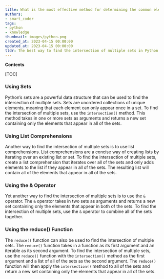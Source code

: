 ```yaml
---
title: What is the most effective method for determining the common elements of multiple sets?
authors:
- smart_coder
tags:
- python
- knowledge
thumbnail: images/python.png
created_at: 2023-04-15 00:00:00
updated_at: 2023-04-15 00:00:00
tldr: The best way to find the intersection of multiple sets in Python is to use the built-in set.intersection() method.
---
```


**Contents**

[TOC]

### Using Sets
Python’s sets are a powerful data structure that can be used to find the intersection of multiple sets. Sets are unordered collections of unique elements, meaning that each element can only appear once in a set. To find the intersection of multiple sets, use the `intersection()` method. This method takes in one or more sets as arguments and returns a new set containing only the elements that appear in all of the sets. 

### Using List Comprehensions
Another way to find the intersection of multiple sets is to use list comprehensions. List comprehensions are a concise way of creating lists by iterating over an existing list or set. To find the intersection of multiple sets, create a list comprehension that iterates over all of the sets and only adds elements to the list if they appear in all of the sets. The resulting list will contain all of the elements that appear in all of the sets.

### Using the & Operator
Yet another way to find the intersection of multiple sets is to use the `&` operator. The `&` operator takes in two sets as arguments and returns a new set containing only the elements that appear in both of the sets. To find the intersection of multiple sets, use the `&` operator to combine all of the sets together.

### Using the reduce() Function
The `reduce()` function can also be used to find the intersection of multiple sets. The `reduce()` function takes in a function as its first argument and an iterable as its second argument. To find the intersection of multiple sets, use the `reduce()` function with the `intersection()` method as the first argument and a list of all of the sets as the second argument. The `reduce()` function will then apply the `intersection()` method to all of the sets and return a new set containing only the elements that appear in all of the sets.
